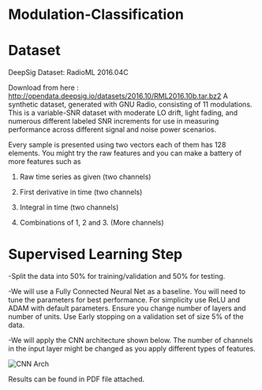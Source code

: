 # Modulation-Classification

# Dataset 
DeepSig Dataset: RadioML 2016.04C

Download from here : http://opendata.deepsig.io/datasets/2016.10/RML2016.10b.tar.bz2
A synthetic dataset, generated with GNU Radio, consisting of 11 modulations. This is a
variable-SNR dataset with moderate LO drift, light fading, and numerous different
labeled SNR increments for use in measuring performance across different signal and
noise power scenarios.


Every sample is presented using two vectors each of them has 128 elements. You might
try the raw features and you can make a battery of more features such as

1. Raw time series as given (two channels)

2. First derivative in time (two channels)

3. Integral in time (two channels)

4. Combinations of 1, 2 and 3. (More channels)

# Supervised Learning Step
-Split the data into 50% for training/validation and 50% for testing.

-We will use a Fully Connected Neural Net as a baseline. You will need
to tune the parameters for best performance. For simplicity use ReLU and
ADAM with default parameters. Ensure you change number of layers and
number of units. Use Early stopping on a validation set of size 5% of the
data.

-We will apply the CNN architecture shown below. The number of
channels in the input layer might be changed as you apply different types
of features.

![CNN Arch](https://user-images.githubusercontent.com/27583722/82118156-8a91cc00-9775-11ea-90a9-b75abf50a638.png)


Results can be found in PDF file attached.


